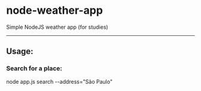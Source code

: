 # node-weather-app
Simple NodeJS weather app (for studies)

---

## Usage:
### Search for a place:
node app.js search --address="São Paulo"
